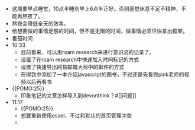 - 这周要早点睡觉，10点半睡到早上6点半正好。否则感觉休息不足不精神，不能再熬夜了。
- 熬夜会降低全天的效率。
- 给想要做的事情足够的时间，但不是无限的时间，做事情必须尽快拿出框架。
- 番茄时间
- 10:33
    - 目前看来，可以用roam research来进行意识流的记录了。
    - 设置了在roam research中快速加入时间标记的方式
    - 设置了快速导出网易邮箱大师中的邮件的方式
    - 在得到中添加了一本介绍javascript的图书，不过还是先看完pink老师的视频以后再看书
- {{POMO:25}} 
    - 印象笔记的文章怎样导入到devonthink？#[[问题]]
- 11:17
    - {{POMO:25}} 
    - 想要重新使用essel，不过和默认的首页管理冲突
    - 
